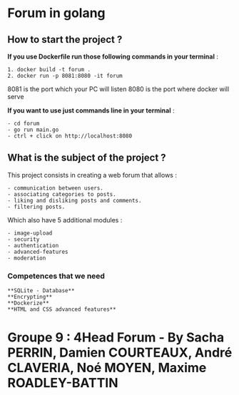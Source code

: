 # Forum in golang

## How to start the project ?

**If you use Dockerfile run those following commands in your terminal** :

    1. docker build -t forum .
    2. docker run -p 8081:8080 -it forum

8081 is the port which your PC will listen
8080 is the port where docker will serve

**If you want to use just commands line in your terminal** :

    - cd forum
    - go run main.go
    - ctrl + click on http://localhost:8080

## What is the subject of the project ?

This project consists in creating a web forum that allows :

    - communication between users.
    - associating categories to posts.
    - liking and disliking posts and comments.
    - filtering posts.

Which also have 5 additional modules :

    - image-upload
    - security
    - authentication
    - advanced-features
    - moderation

### Competences that we need

    **SQLite - Database**
    **Encrypting**
    **Dockerize**
    **HTML and CSS advanced features**

# Groupe 9 :  4Head Forum - By Sacha PERRIN, Damien COURTEAUX, André CLAVERIA, Noé MOYEN, Maxime ROADLEY-BATTIN
